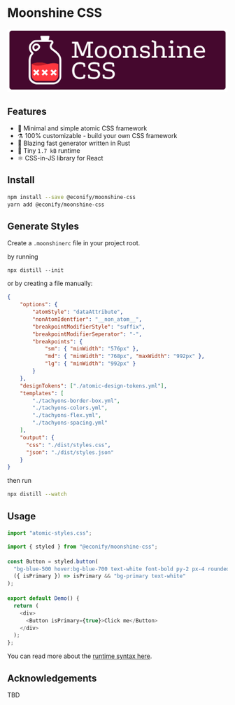 # Moonshine CSS

![](./docs/logo.svg)

## Features

- 🥃 Minimal and simple atomic CSS framework
- ⚗️ 100% customizable - build your own CSS framework
- 🦀 Blazing fast generator written in Rust
- 🐜 Tiny `1.7 kB` runtime
- ⚛️ CSS-in-JS library for React

## Install

```bash
npm install --save @econify/moonshine-css
yarn add @econify/moonshine-css
```

## Generate Styles

Create a `.moonshinerc` file in your project root.

by running

```
npx distill --init
```

or by creating a file manually:

```json
{
    "options": {
        "atomStyle": "dataAttribute",
        "nonAtomIdentfier": "__non_atom__",
        "breakpointModifierStyle": "suffix",
        "breakpointModifierSeperator": "-",
        "breakpoints": {
            "sm": { "minWidth": "576px" },
            "md": { "minWidth": "768px", "maxWidth": "992px" },
            "lg": { "minWidth": "992px" }
        }
    },
    "designTokens": ["./atomic-design-tokens.yml"],
    "templates": [
        "./tachyons-border-box.yml",
        "./tachyons-colors.yml",
        "./tachyons-flex.yml",
        "./tachyons-spacing.yml"
    ],
    "output": {
      "css": "./dist/styles.css",
      "json": "./dist/styles.json"
    }
}
```

then run

```bash
npx distill --watch
```

## Usage

```js
import "atomic-styles.css";
```

```js
import { styled } from "@econify/moonshine-css";

const Button = styled.button(
  "bg-blue-500 hover:bg-blue-700 text-white font-bold py-2 px-4 rounded",
  ({ isPrimary }) => isPrimary && "bg-primary text-white"
);

export default Demo() {
  return (
    <div>
      <Button isPrimary={true}>Click me</Button>
    </div>
  );
};
```

You can read more about the [runtime syntax here](./docs/RUNTIME.md).

## Acknowledgements

TBD
